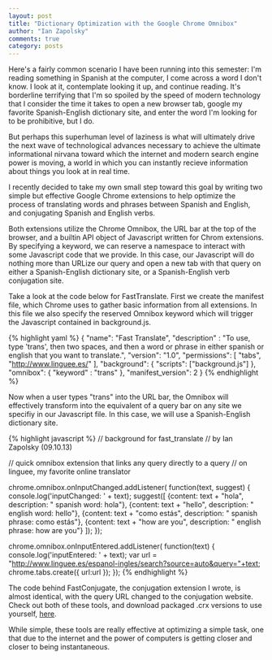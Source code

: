 ```yaml
---
layout: post
title: "Dictionary Optimization with the Google Chrome Omnibox"
author: "Ian Zapolsky"
comments: true
category: posts
---
```


Here's a fairly common scenario I have been running into this semester: I'm 
reading something in Spanish at the computer, I come across a word I don't know.
I look at it, contemplate looking it up, and continue reading. It's borderline
terrifying that I'm so spoiled by the speed of modern technology that I consider
the time it takes to open a new browser tab, google my favorite Spanish-English 
dictionary site, and enter the word I'm looking for to be prohibitive, but I do.

But perhaps this superhuman level of laziness is what will ultimately drive the
next wave of technological advances necessary to achieve the ultimate informational nirvana
toward which the internet and modern search engine power is moving, a world
in which you can instantly recieve information about things you look at in real
time.

I recently decided to take my own small step toward this goal by writing two
simple but effective Google Chrome extensions to help optimize the process
of translating words and phrases between Spanish and English, and conjugating
Spanish and English verbs.

Both extensions utilize the Chrome Omnibox, the URL bar at the top of the browser, 
and a builtin API object of Javascript written for Chrom extensions.
By specifying a keyword, we can reserve a namespace to interact with some Javascript
code that we provide. In this case, our Javascript will do nothing more than URLize
our query and open a new tab with that query on either a Spanish-English dictionary
site, or a Spanish-English verb conjugation site.

Take a look at the code below for FastTranslate. First we create the manifest file,
which Chrome uses to gather basic information from all extensions. In this file
we also specify the reserved Omnibox keyword which will trigger the Javascript
contained in background.js.

{% highlight yaml %}
{
  "name": "Fast Translate",
  "description" : "To use, type 'trans', then two spaces, and then a word or phrase
                   in either spanish or english that you want to translate.",
  "version": "1.0",
  "permissions": [ "tabs", "http://www.linguee.es/" ],
  "background": {
    "scripts": ["background.js"]
  },
  "omnibox": { "keyword" : "trans" },
  "manifest_version": 2
}
{% endhighlight %}

Now when a user types "trans" into the URL bar, the Omnibox will effectively
transform into the equivalent of a query bar on any site we specifiy in our
Javascript file. In this case, we will use a Spanish-English dictionary site.

{% highlight javascript %}
// background for fast_translate
// by Ian Zapolsky (09.10.13)

// quick omnibox extension that links any query directly to a query
// on linguee, my favorite online translator


chrome.omnibox.onInputChanged.addListener(
  function(text, suggest) {
    console.log('inputChanged: ' + text);
    suggest([
      {content: text + "hola", description: " spanish word: hola"},
      {content: text + "hello", description: " english word: hello"},
      {content: text + "como estás", description: " spanish phrase: como estás"},
      {content: text + "how are you", description: " english phrase: how are you"}
    ]);
  });

chrome.omnibox.onInputEntered.addListener(
  function(text) {
    console.log('inputEntered: ' + text);
    var url = "http://www.linguee.es/espanol-ingles/search?source=auto&query="+text;
    chrome.tabs.create({ url:url });
  });
{% endhighlight %}

The code behind FastConjugate, the conjugation extension I wrote, is almost identical,
with the query URL changed to the conjugation website. Check out both of these
tools, and download packaged .crx versions to use yourself, [here][spanish_extensions].

While simple, these tools are really effective at optimizing a simple task, one
that due to the internet and the power of computers is getting closer and closer
to being instantaneous.

[spanish_extensions]:https://github.com/ianzapolsky/spanish_extensions
